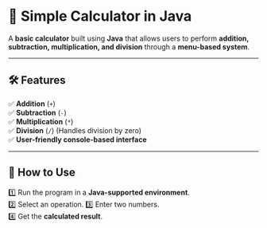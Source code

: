 # 🧮 Simple Calculator in Java

A **basic calculator** built using **Java** that allows users to perform **addition, subtraction, multiplication, and division** through a **menu-based system**.

---

## 🛠 Features  
✅ **Addition** (`+`)  
✅ **Subtraction** (`-`)  
✅ **Multiplication** (`*`)  
✅ **Division** (`/`) (Handles division by zero)  
✅ **User-friendly console-based interface**  

---

## 📜 How to Use  
1️⃣ Run the program in a **Java-supported environment**.  
2️⃣ Select an operation.
3️⃣ Enter two numbers.  
4️⃣ Get the **calculated result**. 